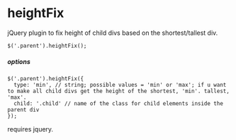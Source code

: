 # heightFix

jQuery plugin to fix height of child divs based on the shortest/tallest div.

``` $('.parent').heightFix(); ```

##### options

```
$('.parent').heightFix({
  type: 'min', // string; possible values = 'min' or 'max'; if u want to make all child divs get the height of the shortest, 'min'. tallest, 'max'.
  child: '.child' // name of the class for child elements inside the parent div
});
```

requires jquery.


